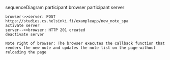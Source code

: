 sequenceDiagram
    participant browser
    participant server

    browser->>server: POST https://studies.cs.helsinki.fi/exampleapp/new_note_spa
    activate server
    server-->>browser: HTTP 201 created
    deactivate server

    Note right of browser: The browser executes the callback function that renders the new note and updates the note list on the page without reloading the page